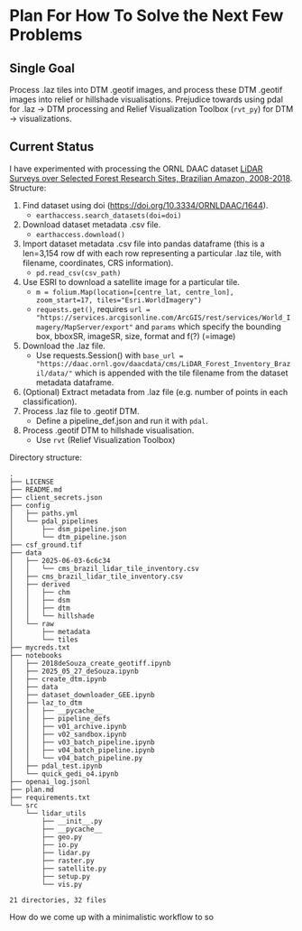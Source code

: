 # Plan For How To Solve the Next Few Problems

## Single Goal

Process .laz tiles into DTM .geotif images, and process these DTM .geotif images into relief or hillshade visualisations.
Prejudice towards using pdal for .laz -> DTM processing and Relief Visualization Toolbox (`rvt_py`) for DTM -> visualizations.

## Current Status

I have experimented with processing the ORNL DAAC dataset [LiDAR Surveys over Selected Forest Research Sites, Brazilian Amazon, 2008-2018](https://daac.ornl.gov/CMS/guides/LiDAR_Forest_Inventory_Brazil.html). Structure:

1. Find dataset using doi (https://doi.org/10.3334/ORNLDAAC/1644).
   - `earthaccess.search_datasets(doi=doi)`
2. Download dataset metadata .csv file.
   - `earthaccess.download()`
3. Import dataset metadata .csv file into pandas dataframe (this is a len=3,154 row df with each row representing a particular .laz tile, with filename, coordinates, CRS information).
   - `pd.read_csv(csv_path)`
4. Use ESRI to download a satellite image for a particular tile.
   - `m = folium.Map(location=[centre_lat, centre_lon], zoom_start=17, tiles="Esri.WorldImagery")`
   - `requests.get()`, requires `url = "https://services.arcgisonline.com/ArcGIS/rest/services/World_Imagery/MapServer/export"` and `params` which specify the bounding box, bboxSR, imageSR, size, format and f(?) (=image)
5. Download the .laz file.
   - Use requests.Session() with `base_url = "https://daac.ornl.gov/daacdata/cms/LiDAR_Forest_Inventory_Brazil/data/"` which is appended with the tile filename from the dataset metadata dataframe.
6. (Optional) Extract metadata from .laz file (e.g. number of points in each classification).
7. Process .laz file to .geotif DTM.
   - Define a pipeline_def.json and run it with `pdal`.
8. Process .geotif DTM to hillshade visualisation.
   - Use `rvt` (Relief Visualization Toolbox)

Directory structure:

```
.
├── LICENSE
├── README.md
├── client_secrets.json
├── config
│   ├── paths.yml
│   └── pdal_pipelines
│       ├── dsm_pipeline.json
│       └── dtm_pipeline.json
├── csf_ground.tif
├── data
│   ├── 2025-06-03-6c6c34
│   │   └── cms_brazil_lidar_tile_inventory.csv
│   ├── cms_brazil_lidar_tile_inventory.csv
│   ├── derived
│   │   ├── chm
│   │   ├── dsm
│   │   ├── dtm
│   │   └── hillshade
│   └── raw
│       ├── metadata
│       └── tiles
├── mycreds.txt
├── notebooks
│   ├── 2018deSouza_create_geotiff.ipynb
│   ├── 2025_05_27_deSouza.ipynb
│   ├── create_dtm.ipynb
│   ├── data
│   ├── dataset_downloader_GEE.ipynb
│   ├── laz_to_dtm
│   │   ├── __pycache__
│   │   ├── pipeline_defs
│   │   ├── v01_archive.ipynb
│   │   ├── v02_sandbox.ipynb
│   │   ├── v03_batch_pipeline.ipynb
│   │   ├── v04_batch_pipeline.ipynb
│   │   └── v04_batch_pipeline.py
│   ├── pdal_test.ipynb
│   └── quick_gedi_o4.ipynb
├── openai_log.jsonl
├── plan.md
├── requirements.txt
└── src
    └── lidar_utils
        ├── __init__.py
        ├── __pycache__
        ├── geo.py
        ├── io.py
        ├── lidar.py
        ├── raster.py
        ├── satellite.py
        ├── setup.py
        └── vis.py

21 directories, 32 files

```

How do we come up with a minimalistic workflow to so
